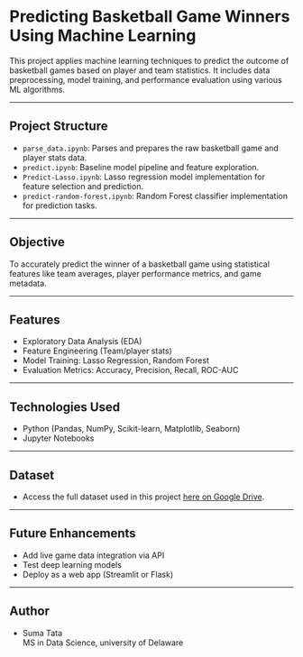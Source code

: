 # Predicting Basketball Game Winners Using Machine Learning

This project applies machine learning techniques to predict the outcome of basketball games based on player and team statistics. It includes data preprocessing, model training, and performance evaluation using various ML algorithms.

---

## Project Structure

- `parse_data.ipynb`: Parses and prepares the raw basketball game and player stats data.
- `predict.ipynb`: Baseline model pipeline and feature exploration.
- `Predict-Lasso.ipynb`: Lasso regression model implementation for feature selection and prediction.
- `predict-random-forest.ipynb`: Random Forest classifier implementation for prediction tasks.

---

## Objective

To accurately predict the winner of a basketball game using statistical features like team averages, player performance metrics, and game metadata.

---

## Features

- Exploratory Data Analysis (EDA)
- Feature Engineering (Team/player stats)
- Model Training: Lasso Regression, Random Forest
- Evaluation Metrics: Accuracy, Precision, Recall, ROC-AUC

---

## Technologies Used

- Python (Pandas, NumPy, Scikit-learn, Matplotlib, Seaborn)
- Jupyter Notebooks

---

## Dataset

- Access the full dataset used in this project [here on Google Drive](https://drive.google.com/drive/folders/1iJk1mmwxlZQYpgtek_ahz8HIY8qNQ8_s?usp=sharing).

---

## Future Enhancements

- Add live game data integration via API
- Test deep learning models
- Deploy as a web app (Streamlit or Flask)

---

## Author

- Suma Tata  
  MS in Data Science, university of Delaware
